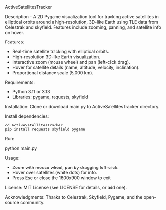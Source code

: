 ActiveSatellitesTracker

Description - A 2D Pygame visualization tool for tracking active satellites in elliptical orbits around a high-resolution, 3D-like Earth using TLE data from Celestrak and skyfield. Features include zooming, panning, and satellite info on hover.

 Features:
- Real-time satellite tracking with elliptical orbits.
- High-resolution 3D-like Earth visualization.
- Interactive zoom (mouse wheel) and pan (left-click drag).
- Hover for satellite details (name, altitude, velocity, inclination).
- Proportional distance scale (5,000 km).

 Requirements:
- Python 3.11 or 3.13
- Libraries: pygame, requests, skyfield

Installation: Clone or download main.py to ActiveSatellitesTracker directory.

Install dependencies:

	cd ActiveSatellitesTracker
	pip install requests skyfield pygame

Run:

python main.py

 Usage:
- Zoom with mouse wheel, pan by dragging left-click.
- Hover over satellites (white dots) for info.
- Press Esc or close the 1600x900 window to exit.

 License:
MIT License (see LICENSE for details, or add one).

 Acknowledgments:
Thanks to Celestrak, Skyfield, Pygame, and the open-source community.
